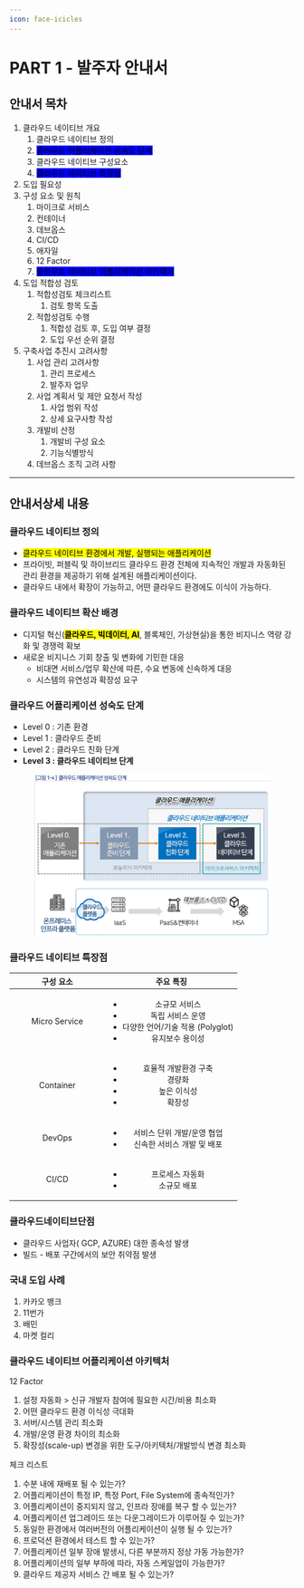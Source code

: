 ```yaml
---
icon: face-icicles
---
```


# PART 1 - 발주자 안내서

## 안내서 목차

1. 클라우드 네이티브 개요
   1. 클라우드 네이티브 정의
   2. <mark style="background-color:blue;">클라우드 어플리케이션 성숙도 단계</mark>
   3. 클라우드 네이티브 구성요소
   4. <mark style="background-color:blue;">클라우드 네이티브 특장점</mark>
2. 도입 필요성
3. 구성 요소 및 원칙
   1. 마이크로 서비스
   2. 컨테이너
   3. 데브옵스
   4. CI/CD
   5. 애자일
   6. 12 Factor
   7. <mark style="background-color:blue;">클라우드 네이티브 어플리케이션 아키텍처</mark>
4. 도입 적합성 검토
   1. 적합성검토 체크리스트
      1. 검토 항목 도출
   2. 적합성검토 수행
      1. 적합성 검토 후, 도입 여부 결정
      2. 도입 우선 순위 결정
5. 구축사업 추진시 고려사항
   1. 사업 관리 고려사항
      1. 관리 프로세스
      2. 발주자 업무&#x20;
   2. 사업 계획서 및 제안 요청서 작성
      1. 사업 범위 작성
      2. 상세 요구사항 작성
   3. 개발비 산정
      1. 개발비 구성 요소
      2. 기능식별방식
   4. 데브옵스 조직 고려 사항

***

## 안내서상세 내용

### 클라우드 네이티브 정의

* <mark style="background-color:yellow;">클라우드 네이티브 환경에서 개발, 실행되는 애플리케이션</mark>
* 프라이빗, 퍼블릭 및 하이브리드 클라우드 환경 전체에 지속적인 개발과 자동화된 관리 환경을 제공하기 위해 설계된 애플리케이션이다.
* 클라우드 내에서 확장이 가능하고, 어떤 클라우드 환경에도 이식이 가능하다.

### 클라우드 네이티브  확산 배경

* 디지털 혁신(<mark style="background-color:yellow;">**클라우드, 빅데이터, AI**</mark>, 블록체인,  가상현실)을 통한 비지니스 역량 강화 및 경쟁력 확보
* 새로운 비지니스 기회 창출 및 변화에 기민한 대응
  * 비대면 서비스/업무 확산에 따른, 수요 변동에 신속하게 대응
  * 시스템의 유연성과 확장성 요구

### 클라우드 어플리케이션 성숙도 단계

* Level 0 : 기존 환경
* Level 1 : 클라우드 준비
* Level 2 : 클라우드 친화 단계
* **Level 3 : 클라우드 네이티브 단계**

<figure><img src="../.gitbook/assets/image (6).png" alt=""><figcaption></figcaption></figure>

### 클라우드 네이티브 특장점

<table><thead><tr><th width="155" align="center"> 구성 요소</th><th align="center">주요 특징</th></tr></thead><tbody><tr><td align="center">Micro Service</td><td align="center"><ul><li>소규모 서비스</li><li>독립 서비스 운영</li><li>다양한 언어/기술 적용 (Polyglot)</li><li>유지보수 용이성</li></ul></td></tr><tr><td align="center">Container</td><td align="center"><ul><li>효율적 개발환경 구축</li><li>경량화</li><li>높은 이식성</li><li>확장성</li></ul></td></tr><tr><td align="center">DevOps</td><td align="center"><ul><li>서비스 단위 개발/운영 협업</li><li>신속한 서비스 개발 및 배포</li></ul></td></tr><tr><td align="center">CI/CD</td><td align="center"><ul><li>프로세스 자동화</li><li>소규모 배포</li></ul></td></tr></tbody></table>

### 클라우드네이티브단점

* 클라우드 사업자( GCP, AZURE)  대한 종속성 발생
* 빌드 - 배포 구간에서의 보안 취약점 발생

### 국내 도입 사례

1. 카카오 뱅크
2. 11번가
3. 배민
4. 마켓 컬리

### 클라우드 네이티브 어플리케이션 아키텍처

12 Factor

1. 설정 자동화 > 신규 개발자 참여에 필요한 시간/비용 최소화
2. 어떤 클라우드 환경 이식성 극대화
3. 서버/시스템 관리 최소화
4. 개발/운영 환경 차이의 최소화
5. 확장성(scale-up) 변경을 위한 도구/아키텍처/개발방식 변경 최소화

체크 리스트

1. 수분 내에 재배포 될 수 있는가?
2. 어플리케이션이 특정 IP, 특정 Port, File System에 종속적인가?
3. 어플리케이션이 중지되지 않고, 인프라 장애를 복구 할 수 있는가?
4. 어플리케이션 업그레이드 또는 다운그레이드가 이루어질 수 있는가?
5. 동일한 환경에서 여러버전의 어플리케이션이 실행 될 수 있는가?
6. 프로덕션 환경에서 테스트 할 수 있는가?
7. 어플리케이션 일부 장애 발생시, 다른 부분까지 정상 가동 가능한가?
8. 어플리케이션의 일부 부하에 따라, 자동 스케일업이 가능한가?
9. 클라우드 제공자 서비스 간 배포 될 수 있는가?
